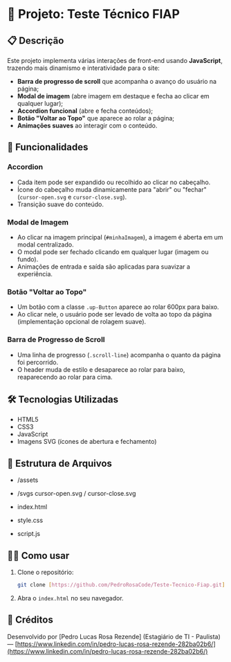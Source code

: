 # 📂 Projeto: Teste Técnico FIAP

## 📋 Descrição

Este projeto implementa várias interações de front-end usando **JavaScript**, trazendo mais dinamismo e interatividade para o site:

* **Barra de progresso de scroll** que acompanha o avanço do usuário na página;
* **Modal de imagem** (abre imagem em destaque e fecha ao clicar em qualquer lugar);
* **Accordion funcional** (abre e fecha conteúdos);
* **Botão "Voltar ao Topo"** que aparece ao rolar a página;
* **Animações suaves** ao interagir com o conteúdo.

## 🚀 Funcionalidades

### Accordion

* Cada item pode ser expandido ou recolhido ao clicar no cabeçalho.
* Ícone do cabeçalho muda dinamicamente para "abrir" ou "fechar" (`cursor-open.svg` e `cursor-close.svg`).
* Transição suave do conteúdo.

### Modal de Imagem

* Ao clicar na imagem principal (`#minhaImagem`), a imagem é aberta em um modal centralizado.
* O modal pode ser fechado clicando em qualquer lugar (imagem ou fundo).
* Animações de entrada e saída são aplicadas para suavizar a experiência.

### Botão "Voltar ao Topo"

* Um botão com a classe `.up-Button` aparece ao rolar 600px para baixo.
* Ao clicar nele, o usuário pode ser levado de volta ao topo da página (implementação opcional de rolagem suave).

### Barra de Progresso de Scroll

* Uma linha de progresso (`.scroll-line`) acompanha o quanto da página foi percorrido.
* O header muda de estilo e desaparece ao rolar para baixo, reaparecendo ao rolar para cima.

## 🛠️ Tecnologias Utilizadas

* HTML5
* CSS3
* JavaScript
* Imagens SVG (ícones de abertura e fechamento)

## 📂 Estrutura de Arquivos
* /assets
* /svgs
 cursor-open.svg / 
 cursor-close.svg

* index.html
* style.css
* script.js

[//]: # (Adicione aqui um link ou descrição de uma prévia visual do projeto, se disponível)

## 👨‍💻 Como usar

1.  Clone o repositório:
    ```bash
    git clone [https://github.com/PedroRosaCode/Teste-Tecnico-Fiap.git](https://github.com/PedroRosaCode/Teste-Tecnico-Fiap.git)
    ```
2.  Abra o `index.html` no seu navegador.
## 🧩 Créditos

Desenvolvido por [Pedro Lucas Rosa Rezende] (Estagiário de TI - Paulista) — [https://www.linkedin.com/in/pedro-lucas-rosa-rezende-282ba02b6/](https://www.linkedin.com/in/pedro-lucas-rosa-rezende-282ba02b6/)

